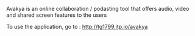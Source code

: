 Avakya is an online collaboration / podasting tool that offers audio, video and shared screen features to the users

To use the application, go to : http://tg1799.itp.io/avakya
